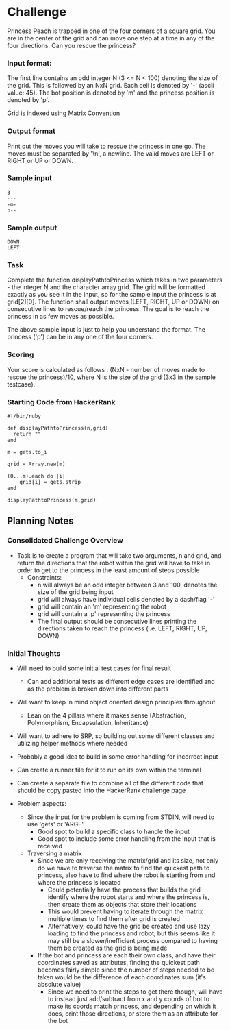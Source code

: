 # Challenge
Princess Peach is trapped in one of the four corners of a square grid. You are in the center of the grid and can move one step at a time in any of the four directions. Can you rescue the princess?

### Input format:
The first line contains an odd integer N (3 <= N < 100) denoting the size of the grid. This is followed by an NxN grid. Each cell is denoted by '-' (ascii value: 45). The bot position is denoted by 'm' and the princess position is denoted by 'p'.

Grid is indexed using Matrix Convention

### Output format
Print out the moves you will take to rescue the princess in one go. The moves must be separated by '\n', a newline. The valid moves are LEFT or RIGHT or UP or DOWN.

### Sample input
```
3
---
-m-
p--
```
### Sample output
```
DOWN
LEFT
```
### Task
Complete the function displayPathtoPrincess which takes in two parameters - the integer N and the character array grid. The grid will be formatted exactly as you see it in the input, so for the sample input the princess is at grid[2][0]. The function shall output moves (LEFT, RIGHT, UP or DOWN) on consecutive lines to rescue/reach the princess. The goal is to reach the princess in as few moves as possible.

The above sample input is just to help you understand the format. The princess ('p') can be in any one of the four corners.

### Scoring
Your score is calculated as follows : (NxN - number of moves made to rescue the princess)/10, where N is the size of the grid (3x3 in the sample testcase).

### Starting Code from HackerRank
```
#!/bin/ruby

def displayPathtoPrincess(n,grid)
  return ""
end

m = gets.to_i

grid = Array.new(m)

(0...m).each do |i|
    grid[i] = gets.strip
end

displayPathtoPrincess(m,grid)
```

## Planning Notes
### Consolidated Challenge Overview
- Task is to create a program that will take two arguments, n and grid, and return the directions that the robot within the grid will have to take in order to get to the princess in the least amount of steps possible
  - Constraints:
    - n will always be an odd integer between 3 and 100, denotes the size of the grid being input
    - grid will always have individual cells denoted by a dash/flag '-'
    - grid will contain an 'm' representing the robot
    - grid will contain a 'p' representing the princess
    - The final output should be consecutive lines printing the directions taken to reach the princess (i.e. LEFT, RIGHT, UP, DOWN)

### Initial Thoughts
- Will need to build some initial test cases for final result
  - Can add additional tests as different edge cases are identified and as the problem is broken down into different parts
- Will want to keep in mind object oriented design principles throughout
  - Lean on the 4 pillars where it makes sense (Abstraction, Polymorphism, Encapsulation, Inheritance)
- Will want to adhere to SRP, so building out some different classes and utilizing helper methods where needed
- Probably a good idea to build in some error handling for incorrect input
- Can create a runner file for it to run on its own within the terminal
- Can create a separate file to combine all of the different code that should be copy pasted into the HackerRank challenge page

- Problem aspects:
  - Since the input for the problem is coming from STDIN, will need to use 'gets' or 'ARGF'
    - Good spot to build a specific class to handle the input
    - Good spot to include some error handling from the input that is received
  - Traversing a matrix
    - Since we are only receiving the matrix/grid and its size, not only do we have to traverse the matrix to find the quickest path to princess, also have to find where the robot is starting from and where the princess is located
      - Could potentially have the process that builds the grid identify where the robot starts and where the princess is, then create them as objects that store their locations
      - This would prevent having to iterate through the matrix multiple times to find them after grid is created
      - Alternatively, could have the grid be created and use lazy loading to find the princess and robot, but this seems like it may still be a slower/inefficient process compared to having them be created as the grid is being made
    - If the bot and princess are each their own class, and have their coordinates saved as attributes, finding the quickest path becomes fairly simple since the number of steps needed to be taken would be the difference of each coordinates sum (it's absolute value)
      - Since we need to print the steps to get there though, will have to instead just add/subtract from x and y coords of bot to make its coords match princess, and depending on which it does, print those directions, or store them as an attribute for the bot
  